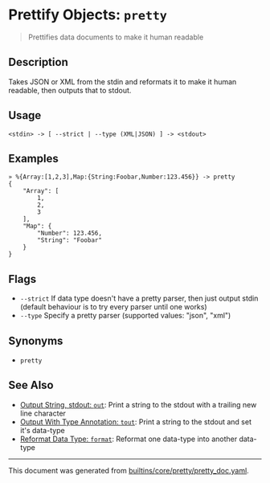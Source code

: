 # Prettify Objects: `pretty`

> Prettifies data documents to make it human readable

## Description

Takes JSON or XML from the stdin and reformats it to make it human readable, then
outputs that to stdout.

## Usage

```
<stdin> -> [ --strict | --type (XML|JSON) ] -> <stdout>
```

## Examples

```
» %{Array:[1,2,3],Map:{String:Foobar,Number:123.456}} -> pretty 
{
    "Array": [
        1,
        2,
        3
    ],
    "Map": {
        "Number": 123.456,
        "String": "Foobar"
    }
}
```

## Flags

* `--strict`
    If data type doesn't have a pretty parser, then just output stdin (default behaviour is to try every parser until one works)
* `--type`
    Specify a pretty parser (supported values: "json", "xml")

## Synonyms

* `pretty`


## See Also

* [Output String, stdout: `out`](../commands/out.md):
  Print a string to the stdout with a trailing new line character
* [Output With Type Annotation: `tout`](../commands/tout.md):
  Print a string to the stdout and set it's data-type
* [Reformat Data Type: `format`](../commands/format.md):
  Reformat one data-type into another data-type

<hr/>

This document was generated from [builtins/core/pretty/pretty_doc.yaml](https://github.com/lmorg/murex/blob/master/builtins/core/pretty/pretty_doc.yaml).